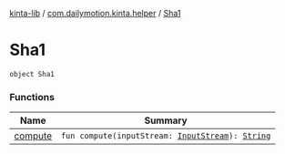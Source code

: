 [kinta-lib](../../index.md) / [com.dailymotion.kinta.helper](../index.md) / [Sha1](./index.md)

# Sha1

`object Sha1`

### Functions

| Name | Summary |
|---|---|
| [compute](compute.md) | `fun compute(inputStream: `[`InputStream`](https://docs.oracle.com/javase/6/docs/api/java/io/InputStream.html)`): `[`String`](https://kotlinlang.org/api/latest/jvm/stdlib/kotlin/-string/index.html) |
